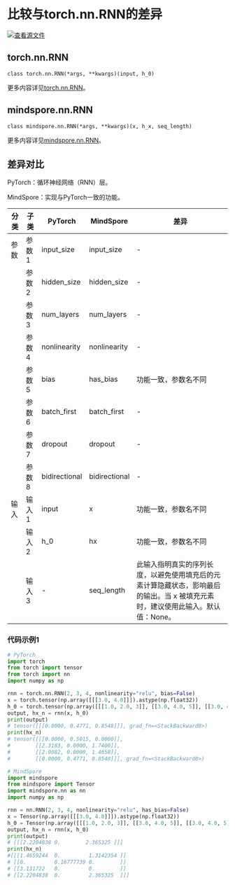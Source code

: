 # 比较与torch.nn.RNN的差异

[![查看源文件](https://mindspore-website.obs.cn-north-4.myhuaweicloud.com/website-images/r2.1/resource/_static/logo_source.svg)](https://gitee.com/mindspore/docs/blob/r2.1/docs/mindspore/source_zh_cn/note/api_mapping/pytorch_diff/RNN.md)

## torch.nn.RNN

```text
class torch.nn.RNN(*args, **kwargs)(input, h_0)
```

更多内容详见[torch.nn.RNN](https://pytorch.org/docs/1.8.1/generated/torch.nn.RNN.html)。

## mindspore.nn.RNN

```text
class mindspore.nn.RNN(*args, **kwargs)(x, h_x, seq_length)
```

更多内容详见[mindspore.nn.RNN](https://www.mindspore.cn/docs/zh-CN/r2.1/api_python/nn/mindspore.nn.RNN.html)。

## 差异对比

PyTorch：循环神经网络（RNN）层。

MindSpore：实现与PyTorch一致的功能。

| 分类 | 子类 |PyTorch | MindSpore | 差异 |
| --- | --- | --- | --- |---|
| 参数 | 参数1 | input_size | input_size   | - |
| | 参数2 | hidden_size | hidden_size |  - |
| | 参数3 | num_layers | num_layers | - |
| | 参数4 | nonlinearity |  nonlinearity | - |
| | 参数5 | bias | has_bias | 功能一致，参数名不同 |
| | 参数6 | batch_first | batch_first | - |
| | 参数7 | dropout | dropout | - |
| | 参数8 | bidirectional | bidirectional | - |
|输入 | 输入1 | input        | x       | 功能一致，参数名不同 |
|      | 输入2 | h_0       | hx      | 功能一致，参数名不同 |
|      | 输入3 | -    | seq_length      | 此输入指明真实的序列长度，以避免使用填充后的元素计算隐藏状态，影响最后的输出。当 x 被填充元素时，建议使用此输入。默认值：None。 |

### 代码示例1

```python
# PyTorch
import torch
from torch import tensor
from torch import nn
import numpy as np

rnn = torch.nn.RNN(2, 3, 4, nonlinearity="relu", bias=False)
x = torch.tensor(np.array([[[3.0, 4.0]]]).astype(np.float32))
h_0 = torch.tensor(np.array([[[1.0, 2.0, 3]], [[3.0, 4.0, 5]], [[3.0, 4.0, 5]], [[3.0, 4.0, 5]]]).astype(np.float32))
output, hx_n = rnn(x, h_0)
print(output)
# tensor([[[0.0000, 0.4771, 0.8548]]], grad_fn=<StackBackward0>)
print(hx_n)
# tensor([[[0.0000, 0.5015, 0.0000]],
#        [[2.3183, 0.0000, 1.7400]],
#        [[2.0082, 0.0000, 1.4658]],
#        [[0.0000, 0.4771, 0.8548]]], grad_fn=<StackBackward0>)

# MindSpore
import mindspore
from mindspore import Tensor
import mindspore.nn as nn
import numpy as np

rnn = nn.RNN(2, 3, 4, nonlinearity="relu", has_bias=False)
x = Tensor(np.array([[[3.0, 4.0]]]).astype(np.float32))
h_0 = Tensor(np.array([[[1.0, 2.0, 3]], [[3.0, 4.0, 5]], [[3.0, 4.0, 5]], [[3.0, 4.0, 5]]]).astype(np.float32))
output, hx_n = rnn(x, h_0)
print(output)
# [[[2.2204838 0.        2.365325 ]]]
print(hx_n)
#[[[1.4659244  0.         1.3142354 ]]
# [[0.         0.16777739 0.        ]]
# [[3.131722   0.         0.        ]]
# [[2.2204838  0.         2.365325  ]]]
```
